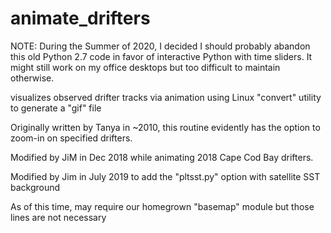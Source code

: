 # animate_drifters

NOTE: During the Summer of 2020,  I decided I should probably abandon this old Python 2.7 code in favor of interactive Python with time sliders.
It might still work on my office desktops but too difficult to maintain otherwise.

visualizes observed drifter tracks via animation using Linux "convert" utility to generate a "gif" file

Originally written by Tanya in ~2010, this routine evidently has the option to zoom-in on specified drifters.

Modified by JiM in Dec 2018 while animating 2018 Cape Cod Bay drifters.

Modified by Jim in July 2019 to add the "pltsst.py" option with satellite SST background

As of this time, may require our homegrown "basemap" module but those lines are not necessary
